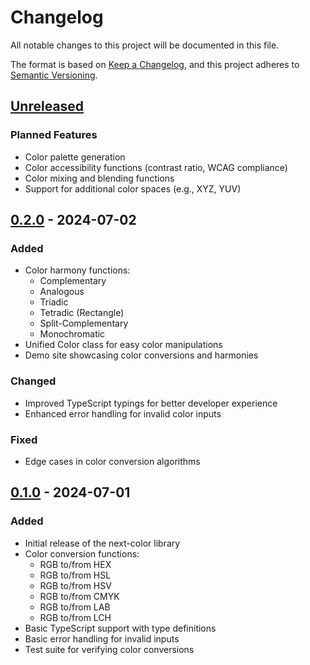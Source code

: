 # Changelog

All notable changes to this project will be documented in this file.

The format is based on [Keep a Changelog](https://keepachangelog.com/en/1.0.0/),
and this project adheres to [Semantic Versioning](https://semver.org/spec/v2.0.0.html).

## [Unreleased]

### Planned Features

- Color palette generation
- Color accessibility functions (contrast ratio, WCAG compliance)
- Color mixing and blending functions
- Support for additional color spaces (e.g., XYZ, YUV)

## [0.2.0] - 2024-07-02

### Added

- Color harmony functions:
  - Complementary
  - Analogous
  - Triadic
  - Tetradic (Rectangle)
  - Split-Complementary
  - Monochromatic
- Unified Color class for easy color manipulations
- Demo site showcasing color conversions and harmonies

### Changed

- Improved TypeScript typings for better developer experience
- Enhanced error handling for invalid color inputs

### Fixed

- Edge cases in color conversion algorithms

## [0.1.0] - 2024-07-01

### Added

- Initial release of the next-color library
- Color conversion functions:
  - RGB to/from HEX
  - RGB to/from HSL
  - RGB to/from HSV
  - RGB to/from CMYK
  - RGB to/from LAB
  - RGB to/from LCH
- Basic TypeScript support with type definitions
- Basic error handling for invalid inputs
- Test suite for verifying color conversions

[Unreleased]: https://github.com/iamlite/next-colors/compare/v0.2.0...HEAD
[0.2.0]: https://github.com/iamlite/next-colors/compare/v0.1.0...v0.2.0
[0.1.0]: https://github.com/iamlite/next-colors/releases/tag/v0.1.0
